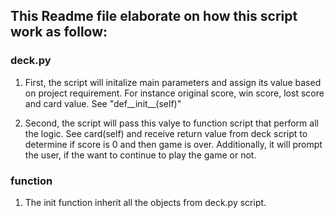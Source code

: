 ## This Readme file elaborate on how this script work as follow:
### deck.py
 1. First, the script will initalize main parameters and assign its value based on project requirement. For instance original score, win score, lost score and card value. See "def__init__(self)"

2. Second, the script will pass this valye to function script that perform all the logic. See card(self) and receive return value from deck script to determine if score is 0 and then game is over. Additionally, it will prompt the user, if the want to continue to play the game or not.

### function
1. The init function inherit all the objects from deck.py script. 
